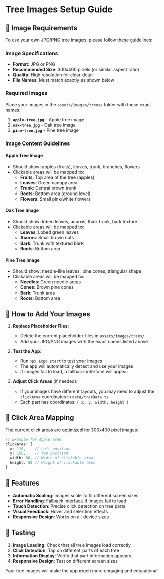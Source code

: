 # Tree Images Setup Guide

## 📁 Image Requirements

To use your own JPG/PNG tree images, please follow these guidelines:

### **Image Specifications**
- **Format**: JPG or PNG
- **Recommended Size**: 300x400 pixels (or similar aspect ratio)
- **Quality**: High resolution for clear detail
- **File Names**: Must match exactly as shown below

### **Required Images**
Place your images in the `assets/images/trees/` folder with these exact names:

1. **`apple-tree.jpg`** - Apple tree image
2. **`oak-tree.jpg`** - Oak tree image  
3. **`pine-tree.jpg`** - Pine tree image

### **Image Content Guidelines**

#### **Apple Tree Image**
- Should show: apples (fruits), leaves, trunk, branches, flowers
- Clickable areas will be mapped to:
  - **Fruits**: Top area of the tree (apples)
  - **Leaves**: Green canopy area
  - **Trunk**: Central brown trunk
  - **Roots**: Bottom area (ground level)
  - **Flowers**: Small pink/white flowers

#### **Oak Tree Image**
- Should show: lobed leaves, acorns, thick trunk, bark texture
- Clickable areas will be mapped to:
  - **Leaves**: Lobed green leaves
  - **Acorns**: Small brown nuts
  - **Bark**: Trunk with textured bark
  - **Roots**: Bottom area

#### **Pine Tree Image**
- Should show: needle-like leaves, pine cones, triangular shape
- Clickable areas will be mapped to:
  - **Needles**: Green needle areas
  - **Cones**: Brown pine cones
  - **Bark**: Trunk area
  - **Roots**: Bottom area

## 🔧 How to Add Your Images

1. **Replace Placeholder Files**:
   - Delete the current placeholder files in `assets/images/trees/`
   - Add your JPG/PNG images with the exact names listed above

2. **Test the App**:
   - Run `npx expo start` to test your images
   - The app will automatically detect and use your images
   - If images fail to load, a fallback interface will appear

3. **Adjust Click Areas** (if needed):
   - If your images have different layouts, you may need to adjust the `clickArea` coordinates in `data/treeData.ts`
   - Each part has coordinates: `{ x, y, width, height }`

## 🎯 Click Area Mapping

The current click areas are optimized for 300x400 pixel images:

```typescript
// Example for Apple Tree
clickArea: {
  x: 110,    // Left position
  y: 150,    // Top position  
  width: 80, // Width of clickable area
  height: 50 // Height of clickable area
}
```

## 🚀 Features

- **Automatic Scaling**: Images scale to fit different screen sizes
- **Error Handling**: Fallback interface if images fail to load
- **Touch Detection**: Precise click detection on tree parts
- **Visual Feedback**: Hover and selection effects
- **Responsive Design**: Works on all device sizes

## 📱 Testing

1. **Image Loading**: Check that all tree images load correctly
2. **Click Detection**: Tap on different parts of each tree
3. **Information Display**: Verify that part information appears
4. **Responsive Design**: Test on different screen sizes

Your tree images will make the app much more engaging and educational!
